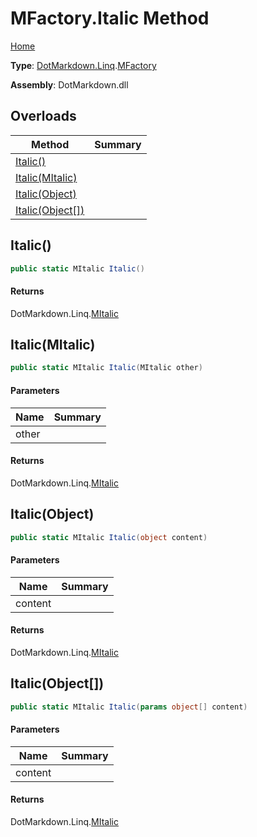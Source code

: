 # MFactory\.Italic Method

[Home](../../../../README.md)

**Type**: [DotMarkdown.Linq](../../README.md)\.[MFactory](../README.md)

**Assembly**: DotMarkdown\.dll

## Overloads

| Method | Summary |
| ------ | ------- |
| [Italic()](#DotMarkdown_Linq_MFactory_Italic) | |
| [Italic(MItalic)](#DotMarkdown_Linq_MFactory_Italic_DotMarkdown_Linq_MItalic_) | |
| [Italic(Object)](#DotMarkdown_Linq_MFactory_Italic_System_Object_) | |
| [Italic(Object\[\])](#DotMarkdown_Linq_MFactory_Italic_System_Object___) | |

## Italic\(\)<a name="DotMarkdown_Linq_MFactory_Italic"></a>

```csharp
public static MItalic Italic()
```

#### Returns

DotMarkdown\.Linq\.[MItalic](../../MItalic/README.md)

## Italic\(MItalic\)<a name="DotMarkdown_Linq_MFactory_Italic_DotMarkdown_Linq_MItalic_"></a>

```csharp
public static MItalic Italic(MItalic other)
```

#### Parameters

| Name | Summary |
| ---- | ------- |
| other | |

#### Returns

DotMarkdown\.Linq\.[MItalic](../../MItalic/README.md)

## Italic\(Object\)<a name="DotMarkdown_Linq_MFactory_Italic_System_Object_"></a>

```csharp
public static MItalic Italic(object content)
```

#### Parameters

| Name | Summary |
| ---- | ------- |
| content | |

#### Returns

DotMarkdown\.Linq\.[MItalic](../../MItalic/README.md)

## Italic\(Object\[\]\)<a name="DotMarkdown_Linq_MFactory_Italic_System_Object___"></a>

```csharp
public static MItalic Italic(params object[] content)
```

#### Parameters

| Name | Summary |
| ---- | ------- |
| content | |

#### Returns

DotMarkdown\.Linq\.[MItalic](../../MItalic/README.md)


